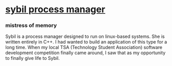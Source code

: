 # [sybil process manager](https://github.com/MattWyatt/sybil-process-manager)
### mistress of memory
Sybil is a process manager designed to run on linux-based systems. She is written entirely in C++. I had wanted to build an application of this type for a long time. When my local TSA (Technology Student Association) software development competition finally came around, I saw that as my opportunity to finally give life to Sybil.
